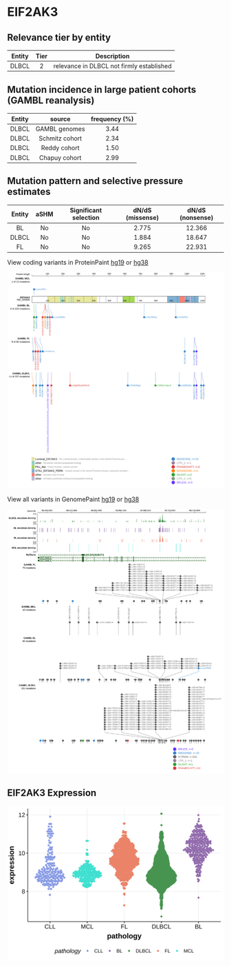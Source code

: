 # EIF2AK3

## Relevance tier by entity

|Entity|Tier|Description                              |
|:------:|:----:|-----------------------------------------|
|DLBCL |2   |relevance in DLBCL not firmly established|

## Mutation incidence in large patient cohorts (GAMBL reanalysis)

|Entity|source        |frequency (%)|
|:------:|:--------------:|:-------------:|
|DLBCL |GAMBL genomes |3.44         |
|DLBCL |Schmitz cohort|2.34         |
|DLBCL |Reddy cohort  |1.50         |
|DLBCL |Chapuy cohort |2.99         |

## Mutation pattern and selective pressure estimates

|Entity|aSHM|Significant selection|dN/dS (missense)|dN/dS (nonsense)|
|:------:|:----:|:---------------------:|:----------------:|:----------------:|
|BL    |No  |No                   |2.775           |12.366          |
|DLBCL |No  |No                   |1.884           |18.647          |
|FL    |No  |No                   |9.265           |22.931          |



View coding variants in ProteinPaint [hg19](https://morinlab.github.io/LLMPP/GAMBL/EIF2AK3_protein.html)  or [hg38](https://morinlab.github.io/LLMPP/GAMBL/EIF2AK3_protein_hg38.html)

![image](images/proteinpaint/EIF2AK3_NM_004836.svg)

View all variants in GenomePaint [hg19](https://morinlab.github.io/LLMPP/GAMBL/EIF2AK3.html)  or [hg38](https://morinlab.github.io/LLMPP/GAMBL/EIF2AK3_hg38.html)

![image](images/proteinpaint/EIF2AK3.svg)
## EIF2AK3 Expression
![image](images/gene_expression/EIF2AK3_by_pathology.svg)
<!-- ORIGIN: Unknown -->
